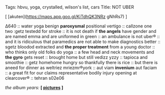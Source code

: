 Tags: hbvu, yoga, crystalled, wilson's list, cars
Title: NOT UBER
  
[ [akuten](https://maps.app.goo.gl/KiTdhQK3NRz gNhRs7) ]

Δ640 :: water yoga benign **paroxysmal** positional vertigo :: callzone one two :getz testedd for stroke :: it is not death if **the angels** have gender and are named emma and are uniformed in green :: 
an ambulance is not uber® :: and it is ridiculous that paramedics are not able to make diagnostics better :: sgetz bloodod extracted and **the proper treatment** from a young doctor :: who thinks only old folks do yoga :: a few head and neck movements and **the gyro** gets reset :: brought home but still vedizz yzzy :: tapioca and smoothie :: getz homehome hungry so thankfully there is rice :: but there is aneed for dinner as weltriez mriezmr®york :: aut viam **invenium** aut faciam :: a great fit for our claims representative bodily injury opening at clearcover® :: tehran s02e06
  
_the album years:_ **[ [pictures](https://rateyourmusic.com/release/album/pictures_f2/pictures/) ]**
